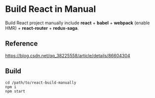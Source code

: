 # Build React in Manual

Build React project manually include __react__ +  __babel__ + __webpack__ (enable HMR) + __react-router__ + __redux-saga__.


## Reference

https://blog.csdn.net/qq_38225558/article/details/86604304


## Build

```
cd /path/to/react-build-manually
npm i
npm start
```
